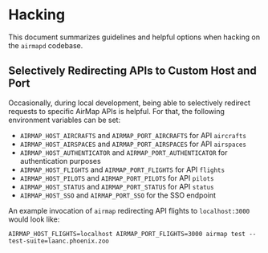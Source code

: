 # Hacking

This document summarizes guidelines and helpful options when hacking on the `airmapd` codebase.

## Selectively Redirecting APIs to Custom Host and Port

Occasionally, during local development, being able to selectively redirect requests to specific AirMap APIs is helpful.
For that, the following environment variables can be set:

 * `AIRMAP_HOST_AIRCRAFTS` and `AIRMAP_PORT_AIRCRAFTS` for API `aircrafts`
 * `AIRMAP_HOST_AIRSPACES` and `AIRMAP_PORT_AIRSPACES` for API `airspaces`
 * `AIRMAP_HOST_AUTHENTICATOR` and `AIRMAP_PORT_AUTHENTICATOR` for authentication purposes
 * `AIRMAP_HOST_FLIGHTS` and `AIRMAP_PORT_FLIGHTS` for API `flights`
 * `AIRMAP_HOST_PILOTS` and `AIRMAP_PORT_PILOTS` for API `pilots`
 * `AIRMAP_HOST_STATUS` and `AIRMAP_PORT_STATUS` for API `status`
 * `AIRMAP_HOST_SSO` and `AIRMAP_PORT_SSO` for the SSO endpoint

An example invocation of `airmap` redirecting API flights to `localhost:3000` would look like:
```
AIRMAP_HOST_FLIGHTS=localhost AIRMAP_PORT_FLIGHTS=3000 airmap test --test-suite=laanc.phoenix.zoo
```
